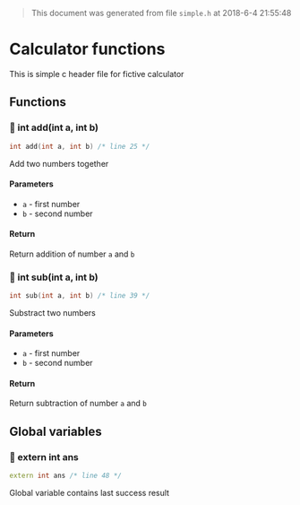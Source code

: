 > This document was generated from file `simple.h` at 2018-6-4 21:55:48
# Calculator functions

This is simple c header file for fictive calculator

## Functions

### 🔹 int add(int a, int b)

```cpp
int add(int a, int b) /* line 25 */
```

Add two numbers together

#### Parameters

- `a` - first number
- `b` - second number

#### Return

Return addition of number `a` and `b`

### 🔹 int sub(int a, int b)

```cpp
int sub(int a, int b) /* line 39 */
```

Substract two numbers

#### Parameters

- `a` - first number
- `b` - second number

#### Return

Return subtraction of number `a` and `b`

## Global variables

### 🔧 extern int ans

```cpp
extern int ans /* line 48 */
```

Global variable contains last success result
